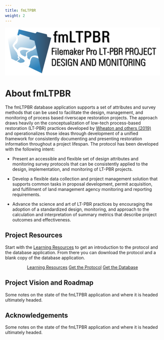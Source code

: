 ```yaml
---
title: fmLTPBR
weight: 2
---
```


<img src="assets/images/FM-Banner.png">


# About fmLTPBR

The fmLTPBR database application supports a set of attributes and survey methods that can be used to facilitate the design, management, and monitoring of process based riverscape restoration projects. The approach draws heavily on the conceptualization of low-tech process-based restoration (LT-PBR) practices developed by [Wheaton and others (2019)](https://lowtechpbr.restoration.usu.edu/) and operationalizes those ideas through development of a unified framework for consistently documenting and presenting restoration information throughout a project lifespan. The protocol has been developed with the following intent:

- Present an accessible and flexible set of design attributes and monitoring survey protocols that can be consistently applied to the design, implementation, and monitoring of LT-PBR projects.

- Develop a flexible data collection and project management solution that supports common tasks in proposal development, permit acquisition, and fulfillment of land management agency monitoring and reporting requirements.

- Advance the science and art of LT-PBR practices by encouraging the adoption of a standardized design, monitoring, and approach to the calculation and interpretation of summary metrics that describe project outcomes and effectiveness.

## Project Resources

Start with the [Learning Resources](#) to get an introduction to the protocol and the database application. From there you can download the protocol and a blank copy of the database application.

<div align="center">
  <a class="button" href="#"><i class="fa fa-youtube" aria-hidden="true"></i>  Learning Resources</a>
  <a class="button" href="#"><i class="fa fa-book" aria-hidden="true"></i> Get the Protocol</a>
  <a class="button" href="#"><i class="fa fa-database" aria-hidden="true"></i> Get the Database</a>
</div>

## Project Vision and Roadmap
Some notes on the state of the fmLTPBR application and where it is headed ultimately headed.

## Acknowledgements
Some notes on the state of the fmLTPBR application and where it is headed ultimately headed.
